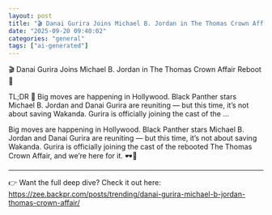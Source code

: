 ```yaml
---
layout: post
title: "🎬 Danai Gurira Joins Michael B. Jordan in The Thomas Crown Affair Reboot 💎"
date: "2025-09-20 09:40:02"
categories: "general"
tags: ["ai-generated"]
---
```


🎬 Danai Gurira Joins Michael B. Jordan in The Thomas Crown Affair Reboot 💎

TL;DR 🚀
Big moves are happening in Hollywood. Black Panther stars Michael B. Jordan and Danai Gurira are reuniting — but this time, it’s not about saving Wakanda. Gurira is officially joining the cast of the ...

Big moves are happening in Hollywood. Black Panther stars Michael B. Jordan and Danai Gurira are reuniting — but this time, it’s not about saving Wakanda. Gurira is officially joining the cast of the rebooted The Thomas Crown Affair, and we’re here for it. 🕶️💼

---

👉 Want the full deep dive? Check it out here:  
https://zee.backpr.com/posts/trending/danai-gurira-michael-b-jordan-thomas-crown-affair/

